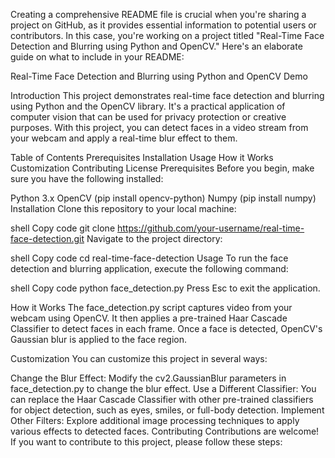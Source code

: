 Creating a comprehensive README file is crucial when you're sharing a project on GitHub, as it provides essential information to potential users or contributors. In this case, you're working on a project titled "Real-Time Face Detection and Blurring using Python and OpenCV." Here's an elaborate guide on what to include in your README:

Real-Time Face Detection and Blurring using Python and OpenCV
Demo

Introduction
This project demonstrates real-time face detection and blurring using Python and the OpenCV library. It's a practical application of computer vision that can be used for privacy protection or creative purposes. With this project, you can detect faces in a video stream from your webcam and apply a real-time blur effect to them.

Table of Contents
Prerequisites
Installation
Usage
How it Works
Customization
Contributing
License
Prerequisites
Before you begin, make sure you have the following installed:

Python 3.x
OpenCV (pip install opencv-python)
Numpy (pip install numpy)
Installation
Clone this repository to your local machine:

shell
Copy code
git clone https://github.com/your-username/real-time-face-detection.git
Navigate to the project directory:

shell
Copy code
cd real-time-face-detection
Usage
To run the face detection and blurring application, execute the following command:

shell
Copy code
python face_detection.py
Press Esc to exit the application.

How it Works
The face_detection.py script captures video from your webcam using OpenCV. It then applies a pre-trained Haar Cascade Classifier to detect faces in each frame. Once a face is detected, OpenCV's Gaussian blur is applied to the face region.

Customization
You can customize this project in several ways:

Change the Blur Effect: Modify the cv2.GaussianBlur parameters in face_detection.py to change the blur effect.
Use a Different Classifier: You can replace the Haar Cascade Classifier with other pre-trained classifiers for object detection, such as eyes, smiles, or full-body detection.
Implement Other Filters: Explore additional image processing techniques to apply various effects to detected faces.
Contributing
Contributions are welcome! If you want to contribute to this project, please follow these steps:

